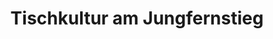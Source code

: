 ---
title: "Tischkultur am Jungfernstieg"
url: /berlin/tischkultur-am-jungfernstieg/
shop: Raumausstattung
---